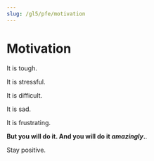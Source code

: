 ```yaml
---
slug: /gl5/pfe/motivation
---
```


# Motivation

It is tough.

It is stressful.

It is difficult.

It is sad.

It is frustrating.

__But you will do it. And you will do it *amazingly*.__.

Stay positive.
